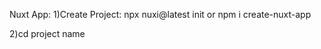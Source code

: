 Nuxt App:
1)Create Project:
npx nuxi@latest init <project-name>
or
npm i create-nuxt-app

2)cd project name
